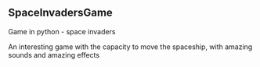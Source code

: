 ## SpaceInvadersGame
Game in python - space invaders

An interesting game with the capacity to move the spaceship, with amazing sounds and amazing effects
